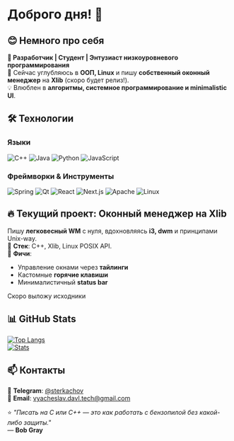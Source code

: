 # Доброго дня! 👋

## 😊 Немного про себя
**🚀 Разработчик | Студент | Энтузиаст низкоуровневого программирования**  
🌱 Сейчас углубляюсь в **ООП, Linux** и пишу **собственный оконный менеджер** на **Xlib** (скоро будет релиз!).  
💡 Влюблен в **алгоритмы, системное программирование и minimalistic UI**.  

## 🛠️ Технологии
### Языки
![C++](https://img.shields.io/badge/-C++-00599C?logo=c%2B%2B&logoColor=white)
![Java](https://img.shields.io/badge/-Java-007396?logo=java&logoColor=white)
![Python](https://img.shields.io/badge/-Python-3776AB?logo=python&logoColor=white)
![JavaScript](https://img.shields.io/badge/-JavaScript-F7DF1E?logo=javascript&logoColor=black)

### Фреймворки & Инструменты
![Spring](https://img.shields.io/badge/-Spring-6DB33F?logo=spring&logoColor=white)
![Qt](https://img.shields.io/badge/-Qt-41CD52?logo=qt&logoColor=white)
![React](https://img.shields.io/badge/-React-61DAFB?logo=react&logoColor=black)
![Next.js](https://img.shields.io/badge/-Next.js-000000?logo=next.js&logoColor=white)
![Apache](https://img.shields.io/badge/-Apache-D22128?logo=apache&logoColor=white)
![Linux](https://img.shields.io/badge/-Linux-FCC624?logo=linux&logoColor=black)

## 🔥 Текущий проект: Оконный менеджер на Xlib
Пишу **легковесный WM** с нуля, вдохновляясь **i3, dwm** и принципами Unix-way.  
🔧 **Стек**: C++, Xlib, Linux POSIX API.  
📌 **Фичи**:  
- Управление окнами через **тайлинги**  
- Кастомные **горячие клавиши**  
- Минималистичный **status bar**  

Скоро выложу исходники

## 📊 GitHub Stats
[![Top Langs](https://github-readme-stats.vercel.app/api/top-langs/?username=Zestria&layout=compact&theme=dark&hide=html,css)](https://github.com/Zestria)  
[![Stats](https://github-readme-stats.vercel.app/api?username=Zestria&show_icons=true&theme=dark&count_private=true)](https://github.com/Zestria)  

## 📫 Контакты
💬 **Telegram**: [@sterkachov](https://t.me/sterkachov)  
📧 **Email**: vyacheslav.davl.tech@gmail.com

⭐ *"Писать на C или C++ — это как работать с бензопилой без какой-либо защиты."*  
      — **Bob Gray**  
